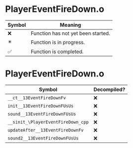 # PlayerEventFireDown.o
| Symbol | Meaning 
| ------------- | ------------- 
| :x: | Function has not yet been started. 
| :eight_pointed_black_star: | Function is in progress. 
| :white_check_mark: | Function is completed. 


# PlayerEventFireDown.o
| Symbol | Decompiled? |
| ------------- | ------------- |
| `__ct__13EventFireDownFv` | :x: |
| `init__13EventFireDownFUsUs` | :x: |
| `sound__13EventFireDownFUsUs` | :x: |
| `__sinit_\PlayerEventFireDown_cpp` | :x: |
| `updateAfter__13EventFireDownFv` | :x: |
| `sound2__13EventFireDownFUsUs` | :x: |
